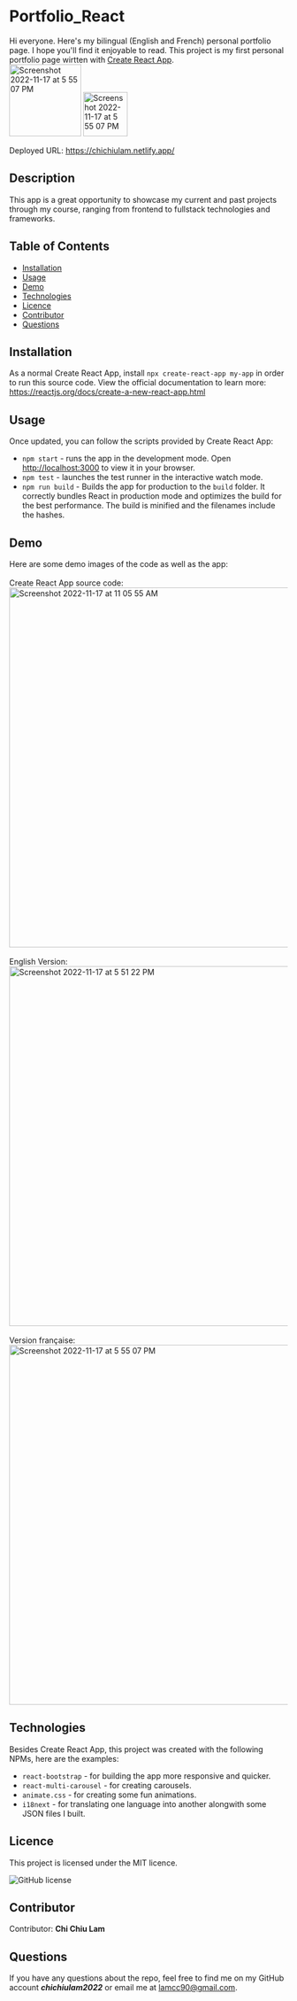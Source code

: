 # Portfolio_React 

Hi everyone. Here's my bilingual (English and French) personal portfolio page. I hope you'll find it enjoyable to read.
This project is my first personal portfolio page wirtten with [Create React App](https://github.com/facebook/create-react-app). <br>
<img width="130" alt="Screenshot 2022-11-17 at 5 55 07 PM" src="https://user-images.githubusercontent.com/108379616/202578167-9c9cbcd7-d180-4bd9-b6b9-f8ad23f77130.png">
<img width="80" alt="Screenshot 2022-11-17 at 5 55 07 PM" src="https://user-images.githubusercontent.com/108379616/202578561-4fb7b6a6-6e9d-4ab1-8891-e8da0b30ee10.png">

Deployed URL: https://chichiulam.netlify.app/ 


## Description
This app is a great opportunity to showcase my current and past projects through my course, ranging from frontend to fullstack technologies and frameworks. 


## Table of Contents 
* [Installation](#installation)
* [Usage](#usage)
* [Demo](#demo)
* [Technologies](#technologies)
* [Licence](#licence)
* [Contributor](#contributor)
* [Questions](#questions)

## Installation

As a normal Create React App, install `npx create-react-app my-app` in order to run this source code. View the official documentation to learn more: https://reactjs.org/docs/create-a-new-react-app.html

## Usage
Once updated, you can follow the scripts provided by Create React App: 
* `npm start` - runs the app in the development mode. Open [http://localhost:3000](http://localhost:3000) to view it in your browser.
* `npm test` - launches the test runner in the interactive watch mode.
* `npm run build` - Builds the app for production to the `build` folder. It correctly bundles React in production mode and optimizes the build for the best performance. The build is minified and the filenames include the hashes.

## Demo 
Here are some demo images of the code as well as the app: <br><br>
Create React App source code: <br>
<img width="650" alt="Screenshot 2022-11-17 at 11 05 55 AM" src="https://user-images.githubusercontent.com/108379616/202576934-c643c7f3-7e98-40d5-a8e3-16b37ecb26b5.png"><br>
<br>
English Version:<br>
<img width="650" alt="Screenshot 2022-11-17 at 5 51 22 PM" src="https://user-images.githubusercontent.com/108379616/202577150-3a84227c-817f-4808-a2c4-16d47960b4ad.png"><br>
<br>
Version française:<br>
<img width="650" alt="Screenshot 2022-11-17 at 5 55 07 PM" src="https://user-images.githubusercontent.com/108379616/202577634-5c5691cb-2dbe-4616-871d-4a1b8acc3b98.png">

## Technologies
Besides Create React App, this project was created with the following NPMs, here are the examples:
* `react-bootstrap` - for building the app more responsive and quicker.
* `react-multi-carousel` - for creating carousels. 
* `animate.css` - for creating some fun animations.
* `i18next` - for translating one language into another alongwith some JSON files I built.

## Licence
This project is licensed under the MIT licence. 

![GitHub license](https://img.shields.io/badge/license-MIT-blueviolet.svg)

## Contributor
​Contributor: <b>Chi Chiu Lam</b>

## Questions
If you have any questions about the repo, feel free to find me on my GitHub account <b><i>chichiulam2022</b></i> or email me at lamcc90@gmail.com.
